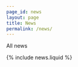 ```yaml
---
page_id: news
layout: page
title: News
permalink: /news/
---
```

All news

{% include news.liquid %}
